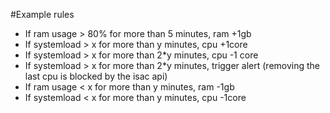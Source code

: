 #Example rules

- If ram usage > 80% for more than 5 minutes, ram +1gb
- If systemload > x for more than y minutes,  cpu +1core
- If systemload > x for more than 2*y minutes, cpu -1 core
- If systemload > x for more than 2*y minutes, trigger alert (removing the last cpu is blocked by the isac api)
- If ram usage < x for more than y minutes, ram -1gb 
- If systemload < x for more than y minutes, cpu -1core

